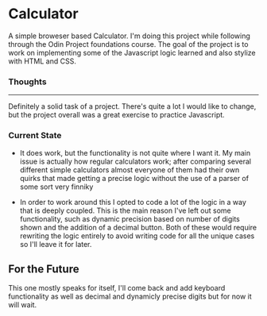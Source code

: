 # Calculator

A simple broweser based Calculator. I'm doing this project while following through the Odin Project foundations course. The goal of the project is to work on implementing some of the Javascript logic learned and also stylize with HTML and CSS.

### Thoughts
---
Definitely a solid task of a project. There's quite a lot I would like to change, but the project overall was a great exercise to practice Javascript.

### Current State

* It does work, but the functionality is not quite where I want it. My main issue is actually how regular calculators work; after comparing several different simple calculators almost everyone of them had their own quirks that made getting a precise logic without the use of a parser of some sort very finniky

* In order to work around this I opted to code a lot of the logic in a way that is deeply coupled. This is the main reason I've left out some functionality, such as dynamic precision based on number of digits shown and the addition of a decimal button. Both of these would require rewriting the logic entirely to avoid writing code for all the unique cases so I'll leave it for later.

## For the Future

This one mostly speaks for itself, I'll come back and add keyboard functionality as well as decimal and dynamicly precise digits but for now it will wait.